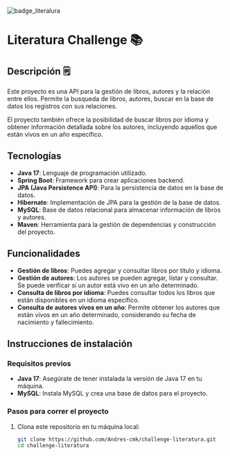 ![badge_literalura](https://github.com/user-attachments/assets/21ae4059-3f85-4dff-b6a0-2fb2309c541a)


# Literatura Challenge 📚

## Descripción 🗒

Este proyecto es una API para la gestión de libros, autores y la relación entre ellos. Permite la busqueda de libros, autores, buscar en la base de datos los registros con sus relaciones.

El proyecto también ofrece la posibilidad de buscar libros por idioma y obtener información detallada sobre los autores, incluyendo aquellos que están vivos en un año específico.

## Tecnologías

- **Java 17**: Lenguaje de programación utilizado.
- **Spring Boot**: Framework para crear aplicaciones backend.
- **JPA (Java Persistence API)**: Para la persistencia de datos en la base de datos.
- **Hibernate**: Implementación de JPA para la gestión de la base de datos.
- **MySQL**: Base de datos relacional para almacenar información de libros y autores.
- **Maven**: Herramienta para la gestión de dependencias y construcción del proyecto.

## Funcionalidades

- **Gestión de libros**: Puedes agregar y consultar libros por título y idioma.
- **Gestión de autores**: Los autores se pueden agregar, listar y consultar. Se puede verificar si un autor está vivo en un año determinado.
- **Consulta de libros por idioma**: Puedes consultar todos los libros que están disponibles en un idioma específico.
- **Consulta de autores vivos en un año**: Permite obtener los autores que están vivos en un año determinado, considerando su fecha de nacimiento y fallecimiento.

## Instrucciones de instalación

### Requisitos previos

- **Java 17**: Asegúrate de tener instalada la versión de Java 17 en tu máquina.
- **MySQL**: Instala MySQL y crea una base de datos para el proyecto.

### Pasos para correr el proyecto

1. Clona este repositorio en tu máquina local:

   ```bash
   git clone https://github.com/Andres-cmk/challenge-literatura.git
   cd challenge-literatura
